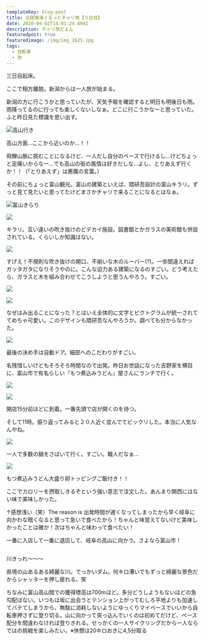 ```yaml
---
templateKey: blog-post
title: 北陸東海ぐるっとチャリ旅【３日目】
date: 2020-04-02T14:01:24.894Z
description: チャリ旅だよん
featuredpost: true
featuredimage: /img/img_1625.jpg
tags:
  - 自転車
  - 旅
---
```

三日目起床。



ここで相方離脱。新潟からは一人旅が始まる。

新潟の方に行こうかと思っていたが、天気予報を確認すると明日も明後日も雨。雨降ってるのに行っても楽しくないしなぁ。どこに行こうかなーと思っていた。ふと昨日見た標識を思い出す。

![高山行き](/img/_mg_1565.jpg)

高山方面...ここから近いのか...！！

飛騨山脈に挑むことになるけど、一人だし自分のペースで行けるし...けどちょっと足痛いからなー...でも高山の街の風情は好きだしな...よし、とりあえず行くか！！（「とりあえず」は悪魔の言葉。）

その前にちょっと富山観光。富山の建築といえば、隈研吾設計の富山キラリ。ずっと見て見たいと思ってたけどまさかチャリで来ることになるとはなぁ。

![富山きらり](/img/_mg_1478.jpg)

![](/img/img_1527.jpg)

キラリ。互い違いの吹き抜けのどデカイ施設。図書館とかガラスの美術館も併設されている。くらいしか知識はない。

![](/img/_mg_1491.jpg)

すげえ！不規則な吹き抜けの開口、不揃いな木のルーバー(?)。一歩間違えればガッタガタになりそうやのに。こんな迫力ある建築になるのすごい。どう考えたら、ガラスと木を組み合わせてこうしようと思うんやろう。すごい。

![](/img/_mg_1500.jpg)

![](/img/_mg_1503.jpg)

なぜはみ出ることになった？とはいえ全体的に文字とピクトグラムが統一されててめちゃ可愛い。このデザインも隈研吾なんやろうか。調べても分からなかった。

![](/img/_mg_1522.jpg)

最後の決め手は自動ドア。細部へのこだわりがすごい。

名残惜しいけどもそろそろ時間なので出発。昨日お世話になった吉野家を横目に、富山市で有名らしい『もつ煮込みうどん』屋さんにランチで行く。

![](/img/_mg_1535.jpg)

![](/img/_mg_1554.jpg)

開店15分前ほどに到着。一番先頭で店が開くのを待つ。

そして11時。振り返ってみると２０人近く並んでてビックリした。本当に人気なんやね。

![](/img/_mg_1544.jpg)

一人で多数の鍋をさばいて行く。すごい。職人だなぁ...

![](/img/_mg_1550.jpg)

もつ煮込みうどん大盛り卵トッピングご飯付き！！

ここでカロリーを摂取しきるぞという強い意志で注文した。あんまり関西にはない味で美味しかった。

↑感想浅い（笑）The reason is 出発時間が遅くなってしまったから早く岐阜に向かわな暗くなると思って急いで食べたから！ちゃんと味覚えてないけど美味しかったことは確か！次はちゃんと味わって食べたい！

一番に入店して一番に退店して、岐阜の高山に向かう。さよなら富山市！

![]()

川きっれ〜〜〜

県境の山あるある綺麗な川。でっかいダム。何キロ漕いでもずっと綺麗な景色だからシャッターを押し疲れる。笑

ちなみに富山高山間での獲得標高は700mほど。多分どうしようもないほどの急勾配はない。いつもは坂に出会うとテンション上がってむしろ平地よりも加速してバテてしまうから、無駄に消耗しないようにゆっくりマイペースでいいから自転車押さずに登り切る。山に向かって突っ込んでいくのは初めてだけど、ペース配分を間違わなければ登りきれる。せっかくの一人サイクリングだから一人ならではの挑戦を楽しみたい。※休憩は20キロおきに4,5分取る

